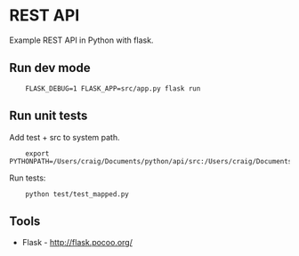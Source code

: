 # REST API

Example REST API in Python with flask.

## Run dev mode

        FLASK_DEBUG=1 FLASK_APP=src/app.py flask run

## Run unit tests
Add test + src to system path.

        export PYTHONPATH=/Users/craig/Documents/python/api/src:/Users/craig/Documents/python/api/test
    
Run tests:

        python test/test_mapped.py

## Tools
- Flask - http://flask.pocoo.org/